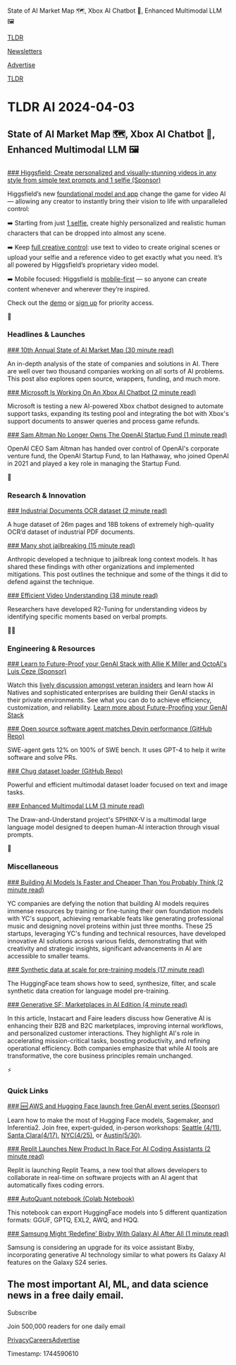 State of AI Market Map 🗺️, Xbox AI Chatbot 🤖, Enhanced Multimodal LLM 🖼️

[TLDR](/)

[Newsletters](/newsletters)

[Advertise](https://advertise.tldr.tech/)

[TLDR](/)

# TLDR AI 2024-04-03

## State of AI Market Map 🗺️, Xbox AI Chatbot 🤖, Enhanced Multimodal LLM 🖼️

### 

[### Higgsfield: Create personalized and visually-stunning videos in any style from simple text prompts and 1 selfie (Sponsor)](https://higgsfield.ai/?utm_source=newsletter&amp;utm_medium=primaryPost&amp;utm_id=tldr#text-9)

Higgsfield’s new [foundational model and app](https://higgsfield.ai/?utm_source=newsletter&utm_medium=primaryPost&utm_id=tldr#text-9) change the game for video AI — allowing any creator to instantly bring their vision to life with unparalleled control:

➡️ Starting from just [1 selfie](https://www.youtube.com/watch?v=Dd4iMpd6mN8&utm_source=newsletter&utm_medium=primaryPost&utm_id=tldr), create highly personalized and realistic human characters that can be dropped into almost any scene.

➡️ Keep [full creative control](https://higgsfield.ai/?utm_source=newsletter&utm_medium=primaryPost&utm_id=tldr#text-9): use text to video to create original scenes or upload your selfie and a reference video to get exactly what you need. It’s all powered by Higgsfield’s proprietary video model.

➡️ Mobile focused: Higgsfield is [mobile-first](https://higgsfield.ai/?utm_source=newsletter&utm_medium=primaryPost&utm_id=tldr#text-9) — so anyone can create content whenever and wherever they’re inspired.

Check out the [demo](https://youtu.be/SAWj16H60AA?utm_source=newsletter&utm_medium=primaryPost&utm_id=tldr) or [sign up](https://higgsfield.ai/?utm_source=newsletter&utm_medium=primaryPost&utm_id=tldr#text-9) for priority access.

🚀

### Headlines & Launches

[### 10th Annual State of AI Market Map (30 minute read)](https://mattturck.com/mad2024/?utm_source=tldrai)

An in-depth analysis of the state of companies and solutions in AI. There are well over two thousand companies working on all sorts of AI problems. This post also explores open source, wrappers, funding, and much more.

[### Microsoft Is Working On An Xbox AI Chatbot (2 minute read)](https://www.theverge.com/2024/4/2/24118728/microsoft-xbox-ai-chatbot-testing?utm_source=tldrai)

Microsoft is testing a new AI-powered Xbox chatbot designed to automate support tasks, expanding its testing pool and integrating the bot with Xbox's support documents to answer queries and process game refunds.

[### Sam Altman No Longer Owns The OpenAI Startup Fund (1 minute read)](https://techcrunch.com/2024/04/01/sam-altman-gives-up-control-of-openai-startup-fund-resolving-unusual-corporate-venture-structure/?utm_source=tldrai)

OpenAI CEO Sam Altman has handed over control of OpenAI's corporate venture fund, the OpenAI Startup Fund, to Ian Hathaway, who joined OpenAI in 2021 and played a key role in managing the Startup Fund.

🧠

### Research & Innovation

[### Industrial Documents OCR dataset (2 minute read)](https://huggingface.co/datasets/pixparse/idl-wds?utm_source=tldrai)

A huge dataset of 26m pages and 18B tokens of extremely high-quality OCR’d dataset of industrial PDF documents.

[### Many shot jailbreaking (15 minute read)](https://www.anthropic.com/research/many-shot-jailbreaking?utm_source=tldrai)

Anthropic developed a technique to jailbreak long context models. It has shared these findings with other organizations and implemented mitigations. This post outlines the technique and some of the things it did to defend against the technique.

[### Efficient Video Understanding (38 minute read)](https://arxiv.org/abs/2404.00801?utm_source=tldrai)

Researchers have developed R2-Tuning for understanding videos by identifying specific moments based on verbal prompts.

👨‍💻

### Engineering & Resources

[### Learn to Future-Proof your GenAI Stack with Allie K Miller and OctoAI's Luis Ceze (Sponsor)](https://octo.ai/cp/octostack-allie-miller/?utm_source=tldr&amp;utm_medium=newsletter&amp;utm_campaign=allie-octostack)

Watch this [lively discussion amongst veteran insiders](https://octo.ai/cp/octostack-allie-miller/?utm_source=tldr&utm_medium=newsletter&utm_campaign=allie-octostack) and learn how AI Natives and sophisticated enterprises are building their GenAI stacks in their private environments. See what you can do to achieve efficiency, customization, and reliability. [Learn more about Future-Proofing your GenAI Stack](https://octo.ai/cp/octostack-allie-miller/?utm_source=tldr&utm_medium=newsletter&utm_campaign=allie-octostack)

[### Open source software agent matches Devin performance (GitHub Repo)](https://github.com/princeton-nlp/SWE-agent?utm_source=tldrai)

SWE-agent gets 12% on 100% of SWE bench. It uses GPT-4 to help it write software and solve PRs.

[### Chug dataset loader (GitHub Repo)](https://github.com/huggingface/chug?utm_source=tldrai)

Powerful and efficient multimodal dataset loader focused on text and image tasks.

[### Enhanced Multimodal LLM (3 minute read)](https://draw-and-understand.github.io/?utm_source=tldrai)

The Draw-and-Understand project's SPHINX-V is a multimodal large language model designed to deepen human-AI interaction through visual prompts.

🎁

### Miscellaneous

[### Building AI Models Is Faster and Cheaper Than You Probably Think (2 minute read)](https://www.ycombinator.com/blog/building-ai-models?utm_source=tldrai)

YC companies are defying the notion that building AI models requires immense resources by training or fine-tuning their own foundation models with YC's support, achieving remarkable feats like generating professional music and designing novel proteins within just three months. These 25 startups, leveraging YC's funding and technical resources, have developed innovative AI solutions across various fields, demonstrating that with creativity and strategic insights, significant advancements in AI are accessible to smaller teams.

[### Synthetic data at scale for pre-training models (17 minute read)](https://huggingface.co/blog/cosmopedia?utm_source=tldrai)

The HuggingFace team shows how to seed, synthesize, filter, and scale synthetic data creation for language model pre-training.

[### Generative SF: Marketplaces in AI Edition (4 minute read)](https://lsvp.com/stories/generative-sf-marketplaces-in-ai-edition?utm_source=tldrai)

In this article, Instacart and Faire leaders discuss how Generative AI is enhancing their B2B and B2C marketplaces, improving internal workflows, and personalized customer interactions. They highlight AI's role in accelerating mission-critical tasks, boosting productivity, and refining operational efficiency. Both companies emphasize that while AI tools are transformative, the core business principles remain unchanged.

⚡️

### Quick Links

[### 🆕 AWS and Hugging Face launch free GenAI event series (Sponsor)](https://aws.amazon.com/blogs/machine-learning/generative-ai-roadshow-in-north-america-with-aws-and-hugging-face/?utm_source=tldrai)

Learn how to make the most of Hugging Face models, Sagemaker, and Inferentia2. Join free, expert-guided, in-person workshops: [Seattle (4/11)](https://generativeaionawswithhuggingfaceseattle.splashthat.com/), [Santa Clara(4/17)](https://generativeaionawswithhuggingfacesantaclara.splashthat.com/), [NYC(4/25)](https://generativeaionawswithhuggingfacenyc.splashthat.com/), or [Austin(5/30)](https://generativeaionawswithhuggingfaceaustin.splashthat.com/).

[### Replit Launches New Product In Race For AI Coding Assistants (2 minute read)](https://www.semafor.com/article/04/02/2024/replit-launches-new-product-in-race-for-ai-coding-assistants?utm_source=tldrai)

Replit is launching Replit Teams, a new tool that allows developers to collaborate in real-time on software projects with an AI agent that automatically fixes coding errors.

[### AutoQuant notebook (Colab Notebook)](https://colab.research.google.com/drive/1b6nqC7UZVt8bx4MksX7s656GXPM-eWw4?usp=sharing&amp;utm_source=tldrai)

This notebook can export HuggingFace models into 5 different quantization formats: GGUF, GPTQ, EXL2, AWQ, and HQQ.

[### Samsung Might ‘Redefine’ Bixby With Galaxy AI After All (1 minute read)](https://9to5google.com/2024/04/02/samsung-bixby-galaxy-ai-report/?utm_source=tldrai)

Samsung is considering an upgrade for its voice assistant Bixby, incorporating generative AI technology similar to what powers its Galaxy AI features on the Galaxy S24 series.

## The most important AI, ML, and data science news in a free daily email.

Subscribe

Join 500,000 readers for one daily email

[Privacy](/privacy)[Careers](https://jobs.ashbyhq.com/tldr.tech)[Advertise](/ai/advertise)

Timestamp: 1744590610